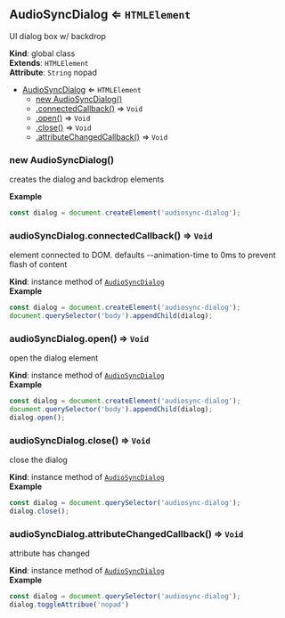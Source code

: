 <a name="AudioSyncDialog"></a>

## AudioSyncDialog ⇐ <code>HTMLElement</code>
UI dialog box w/ backdrop

**Kind**: global class  
**Extends**: <code>HTMLElement</code>  
**Attribute**: <code>String</code> nopad  

* [AudioSyncDialog](#AudioSyncDialog) ⇐ <code>HTMLElement</code>
    * [new AudioSyncDialog()](#new_AudioSyncDialog_new)
    * [.connectedCallback()](#AudioSyncDialog+connectedCallback) ⇒ <code>Void</code>
    * [.open()](#AudioSyncDialog+open) ⇒ <code>Void</code>
    * [.close()](#AudioSyncDialog+close) ⇒ <code>Void</code>
    * [.attributeChangedCallback()](#AudioSyncDialog+attributeChangedCallback) ⇒ <code>Void</code>

<a name="new_AudioSyncDialog_new"></a>

### new AudioSyncDialog()
creates the dialog and backdrop elements

**Example**  
```js
const dialog = document.createElement('audiosync-dialog');
```
<a name="AudioSyncDialog+connectedCallback"></a>

### audioSyncDialog.connectedCallback() ⇒ <code>Void</code>
element connected to DOM. defaults --animation-time to 0ms to prevent flash of content

**Kind**: instance method of [<code>AudioSyncDialog</code>](#AudioSyncDialog)  
**Example**  
```js
const dialog = document.createElement('audiosync-dialog');document.querySelector('body').appendChild(dialog);
```
<a name="AudioSyncDialog+open"></a>

### audioSyncDialog.open() ⇒ <code>Void</code>
open the dialog element

**Kind**: instance method of [<code>AudioSyncDialog</code>](#AudioSyncDialog)  
**Example**  
```js
const dialog = document.createElement('audiosync-dialog');document.querySelector('body').appendChild(dialog);dialog.open();
```
<a name="AudioSyncDialog+close"></a>

### audioSyncDialog.close() ⇒ <code>Void</code>
close the dialog

**Kind**: instance method of [<code>AudioSyncDialog</code>](#AudioSyncDialog)  
**Example**  
```js
const dialog = document.querySelector('audiosync-dialog');dialog.close();
```
<a name="AudioSyncDialog+attributeChangedCallback"></a>

### audioSyncDialog.attributeChangedCallback() ⇒ <code>Void</code>
attribute has changed

**Kind**: instance method of [<code>AudioSyncDialog</code>](#AudioSyncDialog)  
**Example**  
```js
const dialog = document.querySelector('audiosync-dialog');dialog.toggleAttribue('nopad')
```
